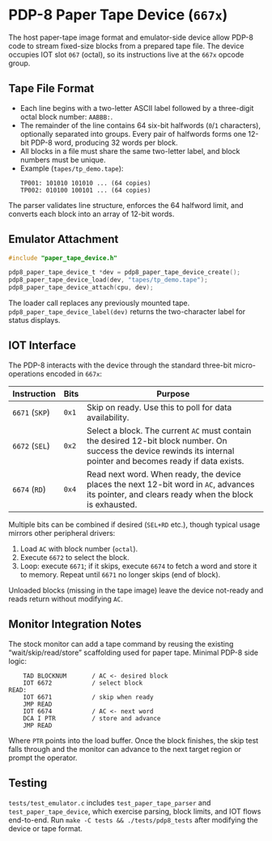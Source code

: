 # PDP-8 Paper Tape Device (`667x`)

The host paper-tape image format and emulator-side device allow PDP-8 code to stream fixed-size blocks from a prepared tape file. The device occupies IOT slot `067` (octal), so its instructions live at the `667x` opcode group.

## Tape File Format

- Each line begins with a two-letter ASCII label followed by a three-digit octal block number: `AABBB:`.
- The remainder of the line contains 64 six-bit halfwords (`0`/`1` characters), optionally separated into groups. Every pair of halfwords forms one 12-bit PDP-8 word, producing 32 words per block.
- All blocks in a file must share the same two-letter label, and block numbers must be unique.
- Example (`tapes/tp_demo.tape`):
  ```
  TP001: 101010 101010 ... (64 copies)
  TP002: 010100 100101 ... (64 copies)
  ```

The parser validates line structure, enforces the 64 halfword limit, and converts each block into an array of 12-bit words.

## Emulator Attachment

```c
#include "paper_tape_device.h"

pdp8_paper_tape_device_t *dev = pdp8_paper_tape_device_create();
pdp8_paper_tape_device_load(dev, "tapes/tp_demo.tape");
pdp8_paper_tape_device_attach(cpu, dev);
```

The loader call replaces any previously mounted tape. `pdp8_paper_tape_device_label(dev)` returns the two-character label for status displays.

## IOT Interface

The PDP-8 interacts with the device through the standard three-bit micro-operations encoded in `667x`:

| Instruction | Bits | Purpose |
|-------------|------|---------|
| `6671` (`SKP`) | `0x1` | Skip on ready. Use this to poll for data availability. |
| `6672` (`SEL`) | `0x2` | Select a block. The current `AC` must contain the desired 12-bit block number. On success the device rewinds its internal pointer and becomes ready if data exists. |
| `6674` (`RD`)  | `0x4` | Read next word. When ready, the device places the next 12-bit word in `AC`, advances its pointer, and clears ready when the block is exhausted. |

Multiple bits can be combined if desired (`SEL+RD` etc.), though typical usage mirrors other peripheral drivers:

1. Load `AC` with block number (`octal`).
2. Execute `6672` to select the block.
3. Loop: execute `6671`; if it skips, execute `6674` to fetch a word and store it to memory. Repeat until `6671` no longer skips (end of block).

Unloaded blocks (missing in the tape image) leave the device not-ready and reads return without modifying `AC`.

## Monitor Integration Notes

The stock monitor can add a tape command by reusing the existing “wait/skip/read/store” scaffolding used for paper tape. Minimal PDP-8 side logic:

```plain
    TAD BLOCKNUM       / AC <- desired block
    IOT 6672           / select block
READ:
    IOT 6671           / skip when ready
    JMP READ
    IOT 6674           / AC <- next word
    DCA I PTR          / store and advance
    JMP READ
```

Where `PTR` points into the load buffer. Once the block finishes, the skip test falls through and the monitor can advance to the next target region or prompt the operator.

## Testing

`tests/test_emulator.c` includes `test_paper_tape_parser` and `test_paper_tape_device`, which exercise parsing, block limits, and IOT flows end-to-end. Run `make -C tests && ./tests/pdp8_tests` after modifying the device or tape format.
